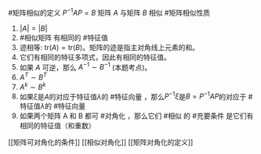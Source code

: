 #矩阵相似的定义 $P^{-1}AP = B$ 矩阵 $A$ 与矩阵 $B$ 相似 
#矩阵相似性质  
 1. $|A| = |B|$ 
 2.   #相似矩阵 有相同的 #特征值 
 3. 迹相等: $\text{tr}(A) = \text{tr}(B)$。矩阵的迹是指主对角线上元素的和。
 4. 它们有相同的特征多项式，因此有相同的特征值。
 5.  如果 $A$ 可逆，那么 $A^{-1} \sim B^{-1}$ (本题考点)。
 6.   $A^T \sim B^T$ 
 7. $A^k \sim B^k$  
 8. 如果$\xi$是$A$的对应于特征值$\lambda$的 #特征向量 ，那么$P^{-1}\xi$是$B=P^{-1}AP$的对应于 #特征值$\lambda$的 #特征向量 
 9. 如果两个矩阵 A 和 B 都可 #对角化 ，那么它们 #相似 的 #充要条件 是它们有相同的特征值（和重数）

 [[矩阵可对角化的条件]]  [[相似对角化]] [[矩阵对角化的定义]]